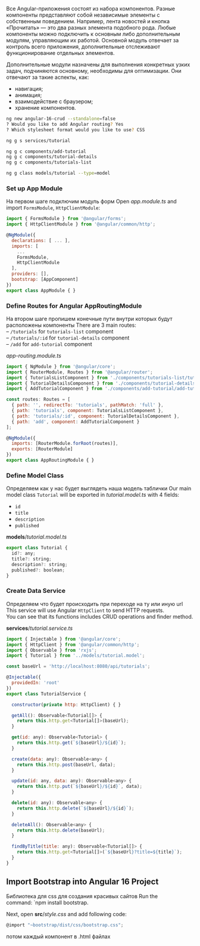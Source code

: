 Все Angular-приложения состоят из набора компонентов. Разные компоненты представляют собой независимые элементы с собственным поведением. Например, лента новостей и кнопка «Прочитать» — это два разных элемента подобного рода.
Любые компоненты можно подключить к основным либо дополнительным модулям, управляющим их работой. Основной модуль отвечает за контроль всего приложения, дополнительные отслеживают функционирование отдельных элементов.

Дополнительные модули назначены для выполнения конкретных узких задач, подчиняются основному, необходимы для оптимизации. Они отвечают за такие аспекты, как:

- навигация;
- анимация;
- взаимодействие с браузером;
- хранение компонентов.

```bash
ng new angular-16-crud --standalone=false
? Would you like to add Angular routing? Yes
? Which stylesheet format would you like to use? CSS
```

```bash
ng g s services/tutorial

ng g c components/add-tutorial
ng g c components/tutorial-details
ng g c components/tutorials-list

ng g class models/tutorial --type=model
```

### Set up App Module
На первом шаге подключим модуль форм
Open _app.module.ts_ and import `FormsModule`, `HttpClientModule`:
```js
import { FormsModule } from '@angular/forms';
import { HttpClientModule } from '@angular/common/http';

@NgModule({
  declarations: [ ... ],
  imports: [
    ...
    FormsModule,
    HttpClientModule
  ],
  providers: [],
  bootstrap: [AppComponent]
})
export class AppModule { }
```

### Define Routes for Angular AppRoutingModule
На втором шаге пропишем конечные пути внутри которых будут расположены компоненты 
There are 3 main routes:  
– `/tutorials` for `tutorials-list` component  
– `/tutorials/:id` for `tutorial-details` component  
– `/add` for `add-tutorial` component

_app-routing.module.ts_

```js
import { NgModule } from '@angular/core';
import { RouterModule, Routes } from '@angular/router';
import { TutorialsListComponent } from './components/tutorials-list/tutorials-list.component';
import { TutorialDetailsComponent } from './components/tutorial-details/tutorial-details.component';
import { AddTutorialComponent } from './components/add-tutorial/add-tutorial.component';

const routes: Routes = [
  { path: '', redirectTo: 'tutorials', pathMatch: 'full' },
  { path: 'tutorials', component: TutorialsListComponent },
  { path: 'tutorials/:id', component: TutorialDetailsComponent },
  { path: 'add', component: AddTutorialComponent }
];

@NgModule({
  imports: [RouterModule.forRoot(routes)],
  exports: [RouterModule]
})
export class AppRoutingModule { }
```

### Define Model Class
Определяем как у нас будет выглядеть наша модель таблички 
Our main model class `Tutorial` will be exported in _tutorial.model.ts_ with 4 fields:

- `id`
- `title`
- `description`
- `published`

**models**/_tutorial.model.ts_

```js
export class Tutorial {
  id?: any;
  title?: string;
  description?: string;
  published?: boolean;
}
```

### Create Data Service
Определяем что будет происходить при переходе на ту или иную url
This service will use Angular `HttpClient` to send HTTP requests.  
You can see that its functions includes CRUD operations and finder method.

**services**/_tutorial.service.ts_

```js
import { Injectable } from '@angular/core';
import { HttpClient } from '@angular/common/http';
import { Observable } from 'rxjs';
import { Tutorial } from '../models/tutorial.model';

const baseUrl = 'http://localhost:8080/api/tutorials';

@Injectable({
  providedIn: 'root'
})
export class TutorialService {

  constructor(private http: HttpClient) { }

  getAll(): Observable<Tutorial[]> {
    return this.http.get<Tutorial[]>(baseUrl);
  }

  get(id: any): Observable<Tutorial> {
    return this.http.get(`${baseUrl}/${id}`);
  }

  create(data: any): Observable<any> {
    return this.http.post(baseUrl, data);
  }

  update(id: any, data: any): Observable<any> {
    return this.http.put(`${baseUrl}/${id}`, data);
  }

  delete(id: any): Observable<any> {
    return this.http.delete(`${baseUrl}/${id}`);
  }

  deleteAll(): Observable<any> {
    return this.http.delete(baseUrl);
  }

  findByTitle(title: any): Observable<Tutorial[]> {
    return this.http.get<Tutorial[]>(`${baseUrl}?title=${title}`);
  }
}
```

## Import Bootstrap into Angular 16 Project
Библиотека для css для создания красивых сайтов 
Run the command: `npm install bootstrap.

Next, open **src**/_style.css_ and add following code:
```js
@import "~bootstrap/dist/css/bootstrap.css";
```

потом каждый компонент в .html файлах